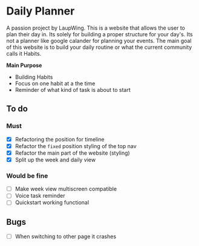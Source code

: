 # Daily Planner
A passion project by LaupWing. This is a website that allows the user to plan their day in. Its solely for building a proper structure for your day's. Its not a planner like google calander for planning your events. The  main goal of this website is to build your daily routine or what the current community calls it Habits.

**Main Purpose**
*   Building Habits
*   Focus on one habit at a the time
*   Reminder of what kind of task is about to start



## To do 
### Must
- [x]  Refactoring the position for timeline
- [x]  Refactor the `fixed` position styling of the top nav
- [x]  Refactor the main part of the website (styling)
- [x]  Split up the week and daily view

### Would be fine
- [ ]  Make week view multiscreen compatible
- [ ]  Voice task reminder
- [ ]  Quickstart working functional

## Bugs
- [ ] When switching to other page it crashes